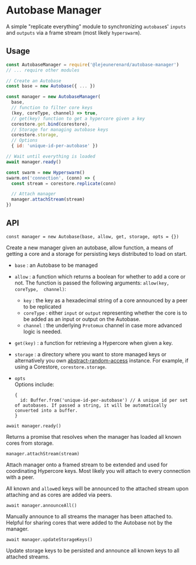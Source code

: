 # Autobase Manager

A simple "replicate everything" module to synchronizing `autobase`s' `inputs`
and `outputs` via a frame stream (most likely `hyperswarm`).

## Usage

```js
const AutobaseManager = require('@lejeunerenard/autobase-manager')
// ... require other modules

// Create an Autobase
const base = new Autobase({ ... })

const manager = new AutobaseManager(
  base,
  // function to filter core keys
  (key, coreType, channel) => true,
  // get(key) function to get a hypercore given a key
  corestore.get.bind(corestore),
  // Storage for managing autobase keys
  corestore.storage,
  // Options
  { id: 'unique-id-per-autobase' })

// Wait until everything is loaded
await manager.ready()

const swarm = new Hyperswarm()
swarm.on('connection', (conn) => {
  const stream = corestore.replicate(conn)

  // Attach manager
  manager.attachStream(stream)
})
```

## API

`const manager = new Autobase(base, allow, get, storage, opts = {})`

Create a new manager given an autobase, allow function, a means of getting a
core and a storage for persisting keys distributed to load on start.

- `base` : an Autobase to be managed
- `allow` : a function which returns a boolean for whether to add a core or not.
  The function is passed the following arguments: `allow(key, coreType, 
  channel)`:
  - `key` : the key as a hexadecimal string of a core announced by a peer to be
  replicated
  - `coreType` : either `input` or `output` representing whether the core is to
  be added as an input or output on the Autobase.
  - `channel` : the underlying `Protomux` channel in case more advanced logic
  is needed.
- `get(key)` : a function for retrieving a Hypercore when given a key.
- `storage` : a directory where you want to store managed keys or alternatively
  you own [abstract-random-access](https://github.com/random-access-storage/abstract-random-access)
  instance. For example, if using a Corestore, `corestore.storage`.
- `opts`  
  Options include:

  ```
  {
    id: Buffer.from('unique-id-per-autobase') // A unique id per set of autobases. If passed a string, it will be automatically converted into a buffer.
  }
  ```

`await manager.ready()`

Returns a promise that resolves when the manager has loaded all known cores from
storage.

`manager.attachStream(stream)`

Attach manager onto a framed stream to be extended and used for coordinating
Hypercore keys. Most likely you will attach to every connection with a peer.

All known and `allow`ed keys will be announced to the attached stream upon
attaching and as cores are added via peers.

`await manager.announceAll()`

Manually announce to all streams the manager has been attached to. Helpful for
sharing cores that were added to the Autobase not by the manager.

`await manager.updateStorageKeys()`

Update storage keys to be persisted and announce all known keys to all attached
streams.
